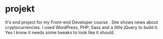 # projekt
It's end project for my Front-end Developer course . Site shows news about cryptocurrencies. 
I used WordPress, PHP, Sass and a little jQuery to build it.
Yes I know it needs some tweaks to look like it should.
